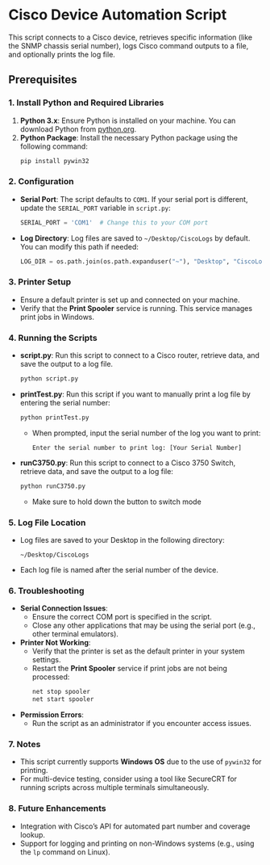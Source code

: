 # Cisco Device Automation Script

This script connects to a Cisco device, retrieves specific information (like the SNMP chassis serial number), logs Cisco command outputs to a file, and optionally prints the log file.

## Prerequisites

### 1. Install Python and Required Libraries

1. **Python 3.x**: Ensure Python is installed on your machine. You can download Python from [python.org](https://www.python.org/downloads/).
2. **Python Package**: Install the necessary Python package using the following command:
   ```bash
   pip install pywin32
   ```

### 2. Configuration

- **Serial Port**: The script defaults to `COM1`. If your serial port is different, update the `SERIAL_PORT` variable in `script.py`:
  ```python
  SERIAL_PORT = 'COM1'  # Change this to your COM port
  ```
- **Log Directory**: Log files are saved to `~/Desktop/CiscoLogs` by default. You can modify this path if needed:
  ```python
  LOG_DIR = os.path.join(os.path.expanduser("~"), "Desktop", "CiscoLogs")
  ```

### 3. Printer Setup

- Ensure a default printer is set up and connected on your machine.
- Verify that the **Print Spooler** service is running. This service manages print jobs in Windows.

### 4. Running the Scripts

- **script.py**: Run this script to connect to a Cisco router, retrieve data, and save the output to a log file.
  ```bash
  python script.py
  ```
- **printTest.py**: Run this script if you want to manually print a log file by entering the serial number:

  ```bash
  python printTest.py
  ```

  - When prompted, input the serial number of the log you want to print:
    ```
    Enter the serial number to print log: [Your Serial Number]
    ```

- **runC3750.py**: Run this script to connect to a Cisco 3750 Switch, retrieve data, and save the output to a log file:
  ```bash
  python runC3750.py
  ```
  - Make sure to hold down the button to switch mode

### 5. Log File Location

- Log files are saved to your Desktop in the following directory:
  ```
  ~/Desktop/CiscoLogs
  ```
- Each log file is named after the serial number of the device.

### 6. Troubleshooting

- **Serial Connection Issues**:
  - Ensure the correct COM port is specified in the script.
  - Close any other applications that may be using the serial port (e.g., other terminal emulators).
- **Printer Not Working**:
  - Verify that the printer is set as the default printer in your system settings.
  - Restart the **Print Spooler** service if print jobs are not being processed:
    ```bash
    net stop spooler
    net start spooler
    ```
- **Permission Errors**:
  - Run the script as an administrator if you encounter access issues.

### 7. Notes

- This script currently supports **Windows OS** due to the use of `pywin32` for printing.
- For multi-device testing, consider using a tool like SecureCRT for running scripts across multiple terminals simultaneously.

### 8. Future Enhancements

- Integration with Cisco’s API for automated part number and coverage lookup.
- Support for logging and printing on non-Windows systems (e.g., using the `lp` command on Linux).
